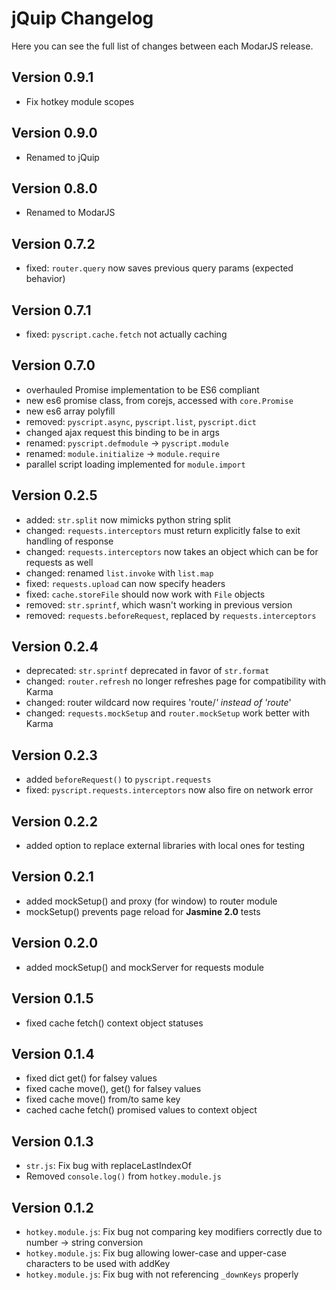 jQuip Changelog
===============

Here you can see the full list of changes between each ModarJS release.

Version 0.9.1
-----------
- Fix hotkey module scopes

Version 0.9.0
-----------
- Renamed to jQuip

Version 0.8.0
-----------
- Renamed to ModarJS

Version 0.7.2
-----------
- fixed: `router.query` now saves previous query params (expected behavior)

Version 0.7.1
-----------
- fixed: `pyscript.cache.fetch` not actually caching

Version 0.7.0
-----------
- overhauled Promise implementation to be ES6 compliant
- new es6 promise class, from corejs, accessed with `core.Promise`
- new es6 array polyfill
- removed: `pyscript.async`, `pyscript.list`, `pyscript.dict`
- changed ajax request this binding to be in args
- renamed: `pyscript.defmodule` -> `pyscript.module`
- renamed: `module.initialize` -> `module.require`
- parallel script loading implemented for `module.import`

Version 0.2.5
-----------
- added: `str.split` now mimicks python string split
- changed: `requests.interceptors` must return explicitly false to exit handling of response
- changed: `requests.interceptors` now takes an object which can be for requests as well
- changed: renamed `list.invoke` with `list.map`
- fixed: `requests.upload` can now specify headers
- fixed: `cache.storeFile` should now work with `File` objects
- removed: `str.sprintf`, which wasn't working in previous version
- removed: `requests.beforeRequest`, replaced by `requests.interceptors`

Version 0.2.4
-----------
- deprecated: `str.sprintf` deprecated in favor of `str.format`
- changed: `router.refresh` no longer refreshes page for compatibility with Karma
- changed: router wildcard now requires 'route/*' instead of 'route*'
- changed: `requests.mockSetup` and `router.mockSetup` work better with Karma

Version 0.2.3
-----------
- added `beforeRequest()` to `pyscript.requests`
- fixed: `pyscript.requests.interceptors` now also fire on network error

Version 0.2.2
-----------
- added option to replace external libraries with local ones for testing

Version 0.2.1
-----------
- added mockSetup() and proxy (for window) to router module
- mockSetup() prevents page reload for __Jasmine 2.0__ tests

Version 0.2.0
-----------
- added mockSetup() and mockServer for requests module

Version 0.1.5
-----------
- fixed cache fetch() context object statuses

Version 0.1.4
-----------
- fixed dict get() for falsey values
- fixed cache move(), get() for falsey values
- fixed cache move() from/to same key
- cached cache fetch() promised values to context object

Version 0.1.3
-----------
- `str.js`: Fix bug with replaceLastIndexOf
- Removed `console.log()` from `hotkey.module.js`

Version 0.1.2
-----------
- `hotkey.module.js`: Fix bug not comparing key modifiers correctly due to number -> string conversion
- `hotkey.module.js`: Fix bug allowing lower-case and upper-case characters to be used with addKey
- `hotkey.module.js`: Fix bug with not referencing `_downKeys` properly
